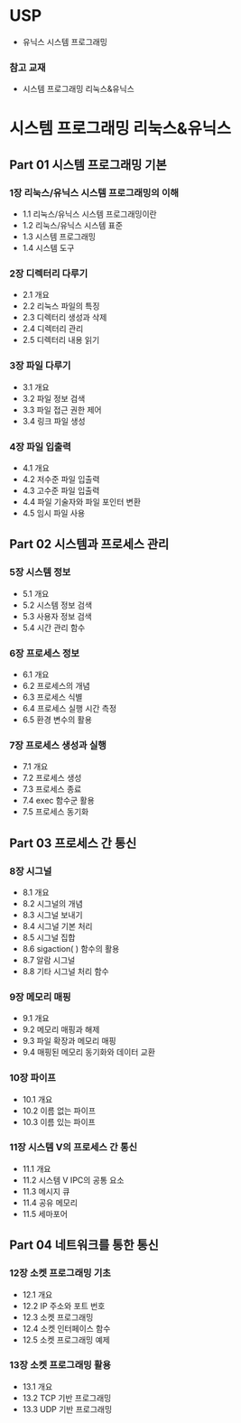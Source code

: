 # USP
* 유닉스 시스템 프로그래밍
### 참고 교재
* 시스템 프로그래밍 리눅스&유닉스

# 시스템 프로그래밍 리눅스&유닉스
## Part 01 시스템 프로그래밍 기본
### 1장 리눅스/유닉스 시스템 프로그래밍의 이해
* 1.1 리눅스/유닉스 시스템 프로그래밍이란
* 1.2 리눅스/유닉스 시스템 표준
* 1.3 시스템 프로그래밍
* 1.4 시스템 도구
### 2장 디렉터리 다루기
* 2.1 개요
* 2.2 리눅스 파일의 특징
* 2.3 디렉터리 생성과 삭제
* 2.4 디렉터리 관리
* 2.5 디렉터리 내용 읽기
### 3장 파일 다루기
* 3.1 개요
* 3.2 파일 정보 검색
* 3.3 파일 접근 권한 제어
* 3.4 링크 파일 생성
### 4장 파일 입출력
* 4.1 개요
* 4.2 저수준 파일 입출력
* 4.3 고수준 파일 입출력
* 4.4 파일 기술자와 파일 포인터 변환
* 4.5 임시 파일 사용

## Part 02 시스템과 프로세스 관리
### 5장 시스템 정보
* 5.1 개요
* 5.2 시스템 정보 검색
* 5.3 사용자 정보 검색
* 5.4 시간 관리 함수
### 6장 프로세스 정보
* 6.1 개요
* 6.2 프로세스의 개념
* 6.3 프로세스 식별
* 6.4 프로세스 실행 시간 측정
* 6.5 환경 변수의 활용
### 7장 프로세스 생성과 실행
* 7.1 개요
* 7.2 프로세스 생성
* 7.3 프로세스 종료
* 7.4 exec 함수군 활용
* 7.5 프로세스 동기화

## Part 03 프로세스 간 통신
### 8장 시그널
* 8.1 개요
* 8.2 시그널의 개념
* 8.3 시그널 보내기
* 8.4 시그널 기본 처리
* 8.5 시그널 집합
* 8.6 sigaction( ) 함수의 활용
* 8.7 알람 시그널
* 8.8 기타 시그널 처리 함수
### 9장 메모리 매핑
* 9.1 개요
* 9.2 메모리 매핑과 해제
* 9.3 파일 확장과 메모리 매핑
* 9.4 매핑된 메모리 동기화와 데이터 교환
### 10장 파이프
* 10.1 개요
* 10.2 이름 없는 파이프
* 10.3 이름 있는 파이프
### 11장 시스템 V의 프로세스 간 통신
* 11.1 개요
* 11.2 시스템 V IPC의 공통 요소
* 11.3 메시지 큐
* 11.4 공유 메모리
* 11.5 세마포어

## Part 04 네트워크를 통한 통신
### 12장 소켓 프로그래밍 기초
* 12.1 개요
* 12.2 IP 주소와 포트 번호
* 12.3 소켓 프로그래밍
* 12.4 소켓 인터페이스 함수
* 12.5 소켓 프로그래밍 예제
### 13장 소켓 프로그래밍 활용
* 13.1 개요
* 13.2 TCP 기반 프로그래밍
* 13.3 UDP 기반 프로그래밍